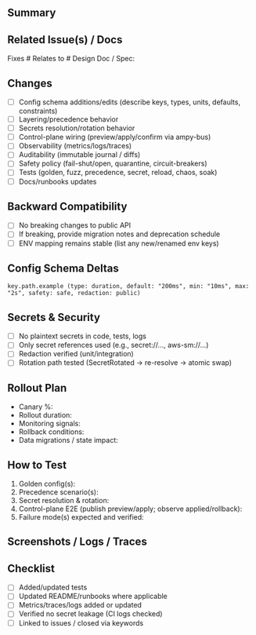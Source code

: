 
<!--
AmpyFin / ampy-config Pull Request Template
Guidance: This module is a typed configuration & secrets façade. PRs must respect safety,
reproducibility, and observability guarantees across AmpyFin subsystems.
-->

## Summary
<!-- What problem does this solve? Why now? Link context. -->

## Related Issue(s) / Docs
Fixes #
Relates to #
Design Doc / Spec:

## Changes
- [ ] Config schema additions/edits (describe keys, types, units, defaults, constraints)
- [ ] Layering/precedence behavior
- [ ] Secrets resolution/rotation behavior
- [ ] Control-plane wiring (preview/apply/confirm via ampy-bus)
- [ ] Observability (metrics/logs/traces)
- [ ] Auditability (immutable journal / diffs)
- [ ] Safety policy (fail-shut/open, quarantine, circuit-breakers)
- [ ] Tests (golden, fuzz, precedence, secret, reload, chaos, soak)
- [ ] Docs/runbooks updates

## Backward Compatibility
- [ ] No breaking changes to public API
- [ ] If breaking, provide migration notes and deprecation schedule
- [ ] ENV mapping remains stable (list any new/renamed env keys)

## Config Schema Deltas
<!-- List new/changed keys with type, units, default, constraints, safety classification, redaction policy -->
```
key.path.example (type: duration, default: "200ms", min: "10ms", max: "2s", safety: safe, redaction: public)
```

## Secrets & Security
- [ ] No plaintext secrets in code, tests, logs
- [ ] Only secret references used (e.g., secret://..., aws-sm://...)
- [ ] Redaction verified (unit/integration)
- [ ] Rotation path tested (SecretRotated → re-resolve → atomic swap)

## Rollout Plan
- Canary %:
- Rollout duration:
- Monitoring signals:
- Rollback conditions:
- Data migrations / state impact:

## How to Test
1. Golden config(s): 
2. Precedence scenario(s):
3. Secret resolution & rotation:
4. Control-plane E2E (publish preview/apply; observe applied/rollback):
5. Failure mode(s) expected and verified:

## Screenshots / Logs / Traces
<!-- Attach helpful artifacts. Omit/redact sensitive info. -->

## Checklist
- [ ] Added/updated tests
- [ ] Updated README/runbooks where applicable
- [ ] Metrics/traces/logs added or updated
- [ ] Verified no secret leakage (CI logs checked)
- [ ] Linked to issues / closed via keywords
